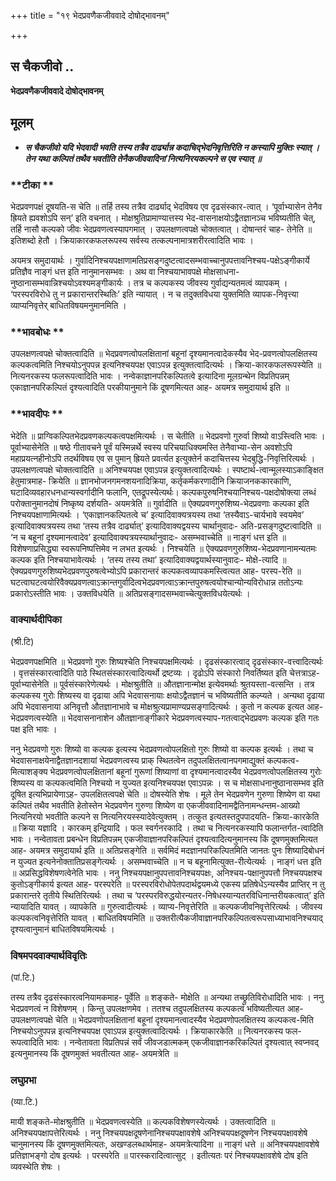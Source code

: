 +++
title = "१९ भेदप्रवणैकजीववादे दोषोद्भावनम्"

+++


## स चैकजीवो ..

**भेदप्रवणैकजीववादे दोषोद्भावनम्**

## **मूलम्**

- ***स चैकजीवो यदि भेदवादी भवति तस्य तत्रैव दार्ढ्यान्न कदाचिद्भेदनिवृत्तिरिति न कस्यापि मुक्तिः स्यात् । तेन यथा कल्पितं तथैव भवतीति तेनैकजीववादिनां नित्यनिरयकल्पने स एव स्यात् ॥***

### **टीका **

भेदप्रवणपक्षं दूषयति-स चेति ॥ तर्हि तस्य तत्रैव दार्ढ्याद् भेदविषय एव दृढसंस्कार-त्वात् । ‘पूर्वाभ्यासेन तेनैव ह्रियते ह्यवशोऽपि सन्’ इति वचनात् । मोक्षश्रुतिप्रामाण्यात्तस्य भेद-वासनाक्षयोऽद्वैतज्ञानञ्च भविष्यतीति चेत्, तर्हि नासौ कल्पको जीवः भेदप्रवणत्वस्यापगमात् । उपलक्षणत्वपक्षे चोक्तत्वात् । दोषान्तरं चाह- तेनेति ॥ इतिशब्दो हेतौ । क्रियाकारकफलरूपस्य सर्वस्य तत्कल्पनामात्रशरीरत्वादिति भावः ।

अयमत्र समुदायार्थः । गुर्वादिनिश्चयपक्षाणामतिप्रसङ्गदुष्टत्वादसम्भवाच्चानुपपत्तावनिश्चय-पक्षेऽङ्गीकार्ये प्रतिज्ञैव नाङ्गं धत्त इति नानुमानसम्भवः । अथ वा निश्चयाभावपक्षे मोक्षसाधना-नुष्ठानासम्भवान्निश्चयोऽवश्यमङ्गीकार्यः । तत्र च कल्पकस्य जीवस्य गुर्वाद्यन्यतमत्वं व्यापकम् । ‘परस्परविरोधे तु न प्रकारान्तरस्थितिः’ इति न्यायात् । न च तदुक्तविधया युक्तमिति व्यापक-निवृत्त्या व्याप्यनिवृत्तेर् बाधितविषयमनुमानमिति ।

### **भावबोधः **

उपलक्षणत्वपक्षे चोक्तत्वादिति ॥ भेदप्रवणत्वोपलक्षितानां बहूनां दृश्यमानत्वादेकस्यैव भेद-प्रवणत्वोपलक्षितस्य कल्पकत्वमिति निश्चयोऽनुपपन्न इत्यनिश्चयपक्ष एवाऽपन्न इत्युक्तत्वादित्यर्थः । क्रिया-कारकफलरूपस्येति ॥ नित्यनरकस्य फलरूपत्वादिति भावः । नन्वेकाज्ञानपरिकल्पितत्वे इत्यादिना मूलग्रन्थेन विप्रतिपन्नम् एकाज्ञानपरिकल्पितं दृश्यत्वादिति परकीयानुमाने किं दूषणमित्यत आह- अयमत्र समुदायार्थ इति ॥

### **भावदीपः **

भेदेति ॥ प्राग्विकल्पितभेदप्रवणकल्पकत्वपक्षमित्यर्थः । स चेतीति ॥ भेदप्रवणो गुरुर्वा शिष्यो वाऽस्त्विति भावः । पूर्वाभ्यासेनेति ॥ षष्ठे गीतावचने पूर्वं यस्मिन्नर्थे स्वस्य परिचयाधिक्यमस्ति तेनैवाभ्या-सेन अवशोऽपि महाप्रयत्नहीनोऽपि तदर्थविषय एव स पुमान् ह्रियते प्रवर्त्यत इत्युक्तेर्न कदाचित्तस्य भेदबुद्धि-निवृत्तिरित्यर्थः । उपलक्षणत्वपक्षे चोक्तत्वादिति ॥ अनिश्चयपक्ष एवाऽपन्न इत्युक्तत्वादित्यर्थः । स्पष्टार्थ-त्वान्मूलस्याऽकाङ्क्षित हेतुमात्रमाह- क्रियेति ॥ ज्ञानभोजनगमनशयनादिक्रिया, कर्तृकर्मकरणादीनि क्रियाजनककारकाणि, घटादिव्यवहारधनधान्यस्वर्गादीनि फलानि, एतद्रूपस्येत्यर्थः। कल्पकपुरुषनिश्चयानिश्चय-पक्षदोषोक्त्या लब्धं परोक्तानुमानदोषं निष्कृष्य दर्शयति- अयमत्रेति ॥ गुर्वादीति ॥ ऐक्यप्रवणगुरुशिष्य-भेदप्रवणाः कल्पका इति निश्चयपक्षाणामित्यर्थः । ‘एकाज्ञानकल्पितत्वे च’ इत्यादिवाक्यत्रयस्य तथा ‘तस्यैवाऽ-चार्यभावे स्वयमेव’ इत्यादिवाक्यत्रयस्य तथा ‘तस्य तत्रैव दार्ढ्यात्’ इत्यादिवाक्यद्वयस्य चार्थानुवादः- अति-प्रसङ्गदुष्टत्वादिति ॥ ‘न च बहूनां दृश्यमानत्वादेव’ इत्यादिवाक्यत्रयस्यार्थानुवादः- असम्भवाच्चेति ॥ नाङ्गं धत्त इति ॥ विशेषणाप्रसिद्ध्या स्वरूपनिष्पत्तिमेव न लभत इत्यर्थः । निश्चयेति ॥ ऐक्यप्रवणगुरुशिष्य-भेदप्रवणानामन्यतमः कल्पक इति निश्चयाभावेत्यर्थः । ‘तस्य तस्य तथा’ इत्यादिवाक्यद्वयार्थस्यानुवादः- मोक्षे-त्यादि ॥ ऐक्यप्रवणगुरुशिष्यभेदप्रवणपुरुषत्वेभ्योऽपि प्रकारान्तरं कल्पकत्वव्यापकमस्त्वित्यत आह- परस्प-रेति ॥ घटत्वाघटत्वयोरिवैक्यप्रवणत्वाऽक्रान्तगुर्वादित्वभेदप्रवणत्वाऽक्रान्तपुरुषत्वयोश्चान्योन्यविरोधान्न ततोऽन्यः प्रकारोऽस्तीति भावः । उक्तविधयेति ॥ अतिप्रसङ्गादसम्भवाच्चेत्युक्तविधयेत्यर्थः ।

### **वाक्यार्थदीपिका**

(श्री.टि)

भेदप्रवणपक्षमिति ॥ भेदप्रवणो गुरुः शिष्यश्चेति निश्चयपक्षमित्यर्थः । दृढसंस्कारत्वाद् दृढसंस्कार-वत्त्वादित्यर्थः । वृत्तसंस्कारत्वादिति पाठे स्थितसंस्कारत्वादित्यर्थो द्रष्टव्यः । दृढोऽपि संस्कारो निवर्तिष्यत इति चेत्तत्राऽह- पूर्वाभ्यासेनेति ॥ पूर्वसंस्कारेणेत्यर्थः । मोक्षश्रुतीति ॥ औतज्ञानान्मोक्ष इत्येवमर्थाः श्रुतयस्ता-वत्सन्ति । तत्र कल्पकस्य गुरोः शिष्यस्य वा दृढाया अपि भेदवासनायाः क्षयोऽद्वैतज्ञानं च भविष्यतीति कल्प्यते । अन्यथा दृढाया अपि भेदवासनाया अनिवृत्तौ औतज्ञानाभावे च मोक्षश्रुत्यप्रामाण्यप्रसङ्गादित्यर्थः । कुतो न कल्पक इत्यत आह- भेदप्रवणत्वस्येति ॥ भेदवासनानाशेन औतज्ञानाङ्गीकारे भेदप्रवणत्वस्याप-गतत्वाद्भेदप्रवणः कल्पक इति गतः पक्ष इति भावः ।

ननु भेदप्रवणो गुरुः शिष्यो वा कल्पक इत्यस्य भेदप्रवणत्वोपलक्षितो गुरुः शिष्यो वा कल्पक इत्यर्थः । तथा च भेदवासनाक्षयेनाद्वैतज्ञानदशायां भेदप्रवणत्वस्य प्राक् स्थितत्वेन तदुपलक्षितत्वानपगमाद्युक्तं कल्पकत्व-मित्याशङ्क्य भेदप्रवणत्वोपलक्षितानां बहूनां गुरूणां शिष्याणां वा दृश्यमानत्वादस्यैव भेदप्रवणत्वोपलक्षितस्य गुरोः शिष्यस्य वा कल्पकत्वमिति निश्चयो न युज्यत इत्यनिश्चयपक्ष एवाऽपन्नः । स च मोक्षसाधनानुष्ठानासम्भव इति दूषित इत्यभिप्रायेणाऽह- उपलक्षितत्वपक्षे चेति ॥ दोषस्येति शेषः । मूले तेन भेदप्रवणेन गुरुणा शिष्येण वा यथा कल्पितं तथैव भवतीति हेतोस्तेन भेदप्रवणेन गुरुणा शिष्येण वा एकजीववादिनामद्वैतिनामन्धन्तम-आख्यो नित्यनिरयो भवतीति कल्पने स नित्यनिरयस्स्यादेवेत्युक्तम् । तत्कुत इत्यतस्तदुपपादयति- क्रिया-कारकेति ॥ क्रिया यज्ञादि । कारकम् इन्द्रियादि । फल स्वर्गनरकादि । तथा च नित्यनरकस्यापि फलान्तर्गत-त्वादिति भावः । नन्वेतावता प्रबन्धेन विप्रतिपन्नम् एकजीवाज्ञानपरिकल्पितं दृश्यत्वादित्यनुमानस्य किं दूषणमुक्तमित्यत आह- अयमत्र समुदायार्थ इति ॥ अतिप्रसङ्गेति ॥ सर्वमिदं मदज्ञानपरिकल्पितमिति जानतः पुनः शिष्यादिबोधनं न युज्यत इत्यनेनोक्तातिप्रसङ्गेत्यर्थः । असम्भवाच्चेति ॥ न च बहूनामित्युक्त-रीत्येत्यर्थः । नाङ्गं धत्त इति ॥ अप्रसिद्धविशेषणत्वेनेति भावः । ननु निश्चयपक्षानुपपत्तावनिश्चयपक्षः, अनिश्चय-पक्षानुपपत्तौ निश्चयपक्षश्च कुतोऽङ्गीकार्य इत्यत आह- परस्परेति ॥ परस्परविरोधोपेतपदार्थद्वयमध्ये एकस्य प्रतिषेधेऽन्यस्यैव प्राप्तिर् न तु प्रकारान्तरे तृतीये स्थितिरित्यर्थः । तथा च ‘परस्परविरुद्धयोरन्यतर-निषेधस्यान्यतरविधिनान्तरीयकत्वात्’ इति न्यायादिति यावत् । व्यापकेति ॥ गुरुत्वादीत्यर्थः । व्याप्य-निवृत्तेरिति ॥ कल्पकजीवनिवृत्तेरित्यर्थः । जीवस्य कल्पकत्वनिवृत्तेरिति यावत् । बाधितविषयमिति ॥ उक्तरीत्यैकजीवाज्ञानपरिकल्पितत्वरूपसाध्याभावनिश्चयाद् दृश्यत्वानुमानं बाधितविषयमित्यर्थः ।

### **विषमपदवाक्यार्थविवृतिः**

(पां.टि.)

तस्य तत्रैव दृढसंस्कारत्वनियामकमाह- पूर्वेति ॥ शङ्कते- मोक्षेति ॥ अन्यथा तच्छ्रुतिविरोधादिति भावः । ननु भेदप्रवणत्वं न विशेषणम् । किन्तु उपलक्षणमेव । ततश्च तदुपलक्षितस्य कल्पकत्वं भविष्यतीत्यत आह- उपलक्षणत्वपक्षे चेति ॥ भेदप्रवणोपलक्षितानां बहूनां दृश्यमानत्वादस्यैव भेदप्रवणोपलक्षितस्य कल्पकत्व-मिति निश्चयोऽनुपपन्न इत्यनिश्चयपक्ष एवाऽपन्न इत्युक्तत्वादित्यर्थः । क्रियाकारकेति ॥ नित्यनरकस्य फल-रूपत्वादिति भावः । नन्वेतावता विप्रतिपन्नं सर्वं जीवजडात्मकम् एकजीवाज्ञानकरिकल्पितं दृश्यत्वात् स्वप्नवद् इत्यनुमानस्य किं दूषणमुक्तं भवतीत्यत आह- अयमत्रेति ॥

### **लघुप्रभा**

(व्या.टि.)

मायी शङ्कते-मोक्षश्रुतीति ॥ भेदप्रवणत्वस्येति ॥ कल्पकविशेषणस्येत्यर्थः । उक्तत्वादिति ॥ अनिश्चयपक्षापत्तेरित्यर्थः । ननु निश्चयपक्षदूषणेनानिश्चयपक्षावशेषे अनिश्चयपक्षदूषणेन निश्चयपक्षावशेषे चानुमानस्य किं दूषणमुक्तमित्यतः, अखण्डलब्धार्थमाह- अयमत्रेत्यादिना ॥ नाङ्गं धत्ते ॥ अनिश्चयपक्षावशेषे प्रतिज्ञाभङ्गो दोष इत्यर्थः । परस्परेति ॥ पारस्करादित्वात्सुट् । इतीत्यतः परं निश्चयपक्षावशेषे दोष इति व्यवस्थेति शेषः ।

